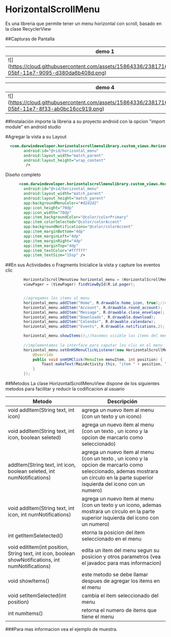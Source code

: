 # HorizontalScrollMenu
Es una libreria que permite tener un menu horizontal con scroll, basado en la clase RecyclerView

##Capturas de Pantalla

| demo 1 | demo 2 | demo 3 |
| --- | --- | --- |
| ![] (https://cloud.githubusercontent.com/assets/15864336/23817168/0750bcb6-05bf-11e7-9095-d380da6b408d.png) | ![] (https://cloud.githubusercontent.com/assets/15864336/23817167/074d666a-05bf-11e7-8fa1-35bc96cfb1ee.png) | ![] (https://cloud.githubusercontent.com/assets/15864336/23817165/074c9154-05bf-11e7-8c8e-dbc49d31b45a.png) |

| demo 4 | demo 5 | demo 6 |
| --- | --- | --- |
| ![] (https://cloud.githubusercontent.com/assets/15864336/23817164/074a53b2-05bf-11e7-8f33-ab0bc16cc919.png) | ![] (https://cloud.githubusercontent.com/assets/15864336/23817166/074cf022-05bf-11e7-8c73-c3417957b1c9.png) | ![] (https://cloud.githubusercontent.com/assets/15864336/23817163/074932a2-05bf-11e7-890a-c2af7c57a7cc.png) |


##Instalación
importe la libreria a su proyecto android con la opcion "import module" en android studio

#Agregar la vista a su Layout
```xml
  <com.darwindeveloper.horizontalscrollmenulibrary.custom_views.HorizontalScrollMenuView
        android:id="@+id/horizontal_menu"
        android:layout_width="match_parent"
        android:layout_height="wrap_content"
         />
```
Diseño completo
```xml
      <com.darwindeveloper.horizontalscrollmenulibrary.custom_views.HorizontalScrollMenuView
        android:id="@+id/horizontal_menu"
        android:layout_width="match_parent"
        android:layout_height="match_parent"
        app:backgroundMenuColor="#d2d2d2"
        app:icon_height="70dp"
        app:icon_width="70dp"
        app:item_backgroundColor="@color/colorPrimary"
        app:item_colorSelected="@color/colorAccent"
        app:backgroundNotifications="@color/colorAccent"
        app:item_marginBottom="4dp"
        app:item_marginLeft="4dp"
        app:item_marginRight="4dp"
        app:item_marginTop="4dp"
        app:item_textColor="#ffffff"
        app:item_textSize="15sp" />
```

##En sus Actividades o Fragments
Inicialice la vista y capture los eventos clic
```java
        HorizontalScrollMenuView horizontal_menu = (HorizontalScrollMenuView) findViewById(R.id.horizontal_menu);
        viewPager = (ViewPager) findViewById(R.id.pager);


        //agregamos los items al menu
        horizontal_menu.addItem("Home", R.drawable.home_icon, true);//este elemento se marcara como seleccionado
        horizontal_menu.addItem("Account", R.drawable.round_account);
        horizontal_menu.addItem("Message", R.drawable.close_envelope);
        horizontal_menu.addItem("Downloads", R.drawable.download);
        horizontal_menu.addItem("Calendar", R.drawable.calendarw);
        horizontal_menu.addItem("Events", R.drawable.notifications,2);

        horizontal_menu.showItems();//hacemos visible los items del menu
        
        //implementamos la interface para caputar los clic en el menu
        horizontal_menu.setOnHSMenuClickListener(new HorizontalScrollMenuView.OnHSMenuClickListener() {
            @Override
            public void onHSMClick(MenuItem menuItem, int position) {
                Toast.makeText(MainActivity.this, "item " + position, Toast.LENGTH_SHORT).show();
            }
        });
```


##Metodos
La clase HorizontalScrollMenuView dispone de los siguientes metodos para facilitar y reducir la codificacion al usuario

| Metodo | Descripción |
| --- | --- |
| void addItem(String text, int icon) | agrega un nuevo item al menu (con un texto y un icono) |
| void addItem(String text, int icon, boolean seleted) | agrega un nuevo item al menu (con un texto , un icono y la opcion de marcarlo como seleccionado) |
| addItem(String text, int icon, boolean seleted, int numNotifications) | agrega un nuevo item al menu (con un texto , un icono y la opcion de marcarlo como seleccionado, ademas mostrara un circulo en la parte superior isquierda del icono con un numero) |
| void addItem(String text, int icon, int numNotifications) | agrega un nuevo item al menu (con un texto y un icono, ademas mostrara un circulo en la parte superior isquierda del icono con un numero) |
| int getItemSeletected() | etorna  la posicion del item seleccionado en el menu |
|  void editItem(int position, String text, int icon, boolean showNotifications, int numNotifications) | edita un item del menu segun su posicion y otros parametros (vea el javadoc para mas informacion) |
| void showItems()  | este metodo se debe llamar despues de agregar los items en el menu |
| void setItemSelected(int position) | cambia el item seleccionado del menu |
| int numItems() | retorna el numero de items que tiene el menu |



###Para mas informacion vea el ejemplo de muestra.








